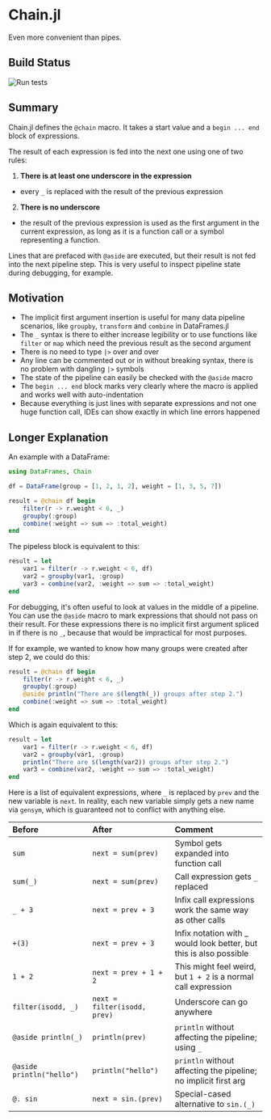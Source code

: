 # Chain.jl

Even more convenient than pipes.

## Build Status

![Run tests](https://github.com/jkrumbiegel/Chain.jl/workflows/Run%20tests/badge.svg)

## Summary

Chain.jl defines the `@chain` macro. It takes a start value and a `begin ... end` block of expressions.

The result of each expression is fed into the next one using one of two rules:

1. **There is at least one underscore in the expression**
  - every `_` is replaced with the result of the previous expression
2. **There is no underscore**
  - the result of the previous expression is used as the first argument in the current expression, as long as it is a function call or a symbol representing a function.

Lines that are prefaced with `@aside` are executed, but their result is not fed into the next pipeline step.
This is very useful to inspect pipeline state during debugging, for example.

## Motivation

- The implicit first argument insertion is useful for many data pipeline scenarios, like `groupby`, `transform` and `combine` in DataFrames.jl
- The `_` syntax is there to either increase legibility or to use functions like `filter` or `map` which need the previous result as the second argument
- There is no need to type `|>` over and over
- Any line can be commented out or in without breaking syntax, there is no problem with dangling `|>` symbols
- The state of the pipeline can easily be checked with the `@aside` macro
- The `begin ... end` block marks very clearly where the macro is applied and works well with auto-indentation
- Because everything is just lines with separate expressions and not one huge function call, IDEs can show exactly in which line errors happened

## Longer Explanation

An example with a DataFrame:

```julia
using DataFrames, Chain

df = DataFrame(group = [1, 2, 1, 2], weight = [1, 3, 5, 7])

result = @chain df begin
    filter(r -> r.weight < 6, _)
    groupby(:group)
    combine(:weight => sum => :total_weight)
end
```

The pipeless block is equivalent to this:

```julia
result = let
    var1 = filter(r -> r.weight < 6, df)
    var2 = groupby(var1, :group)
    var3 = combine(var2, :weight => sum => :total_weight)
end
```

For debugging, it's often useful to look at values in the middle of a pipeline.
You can use the `@aside` macro to mark expressions that should not pass on their result.
For these expressions there is no implicit first argument spliced in if there is no `_`, because that would be impractical for most purposes.

If for example, we wanted to know how many groups were created after step 2, we could do this:

```julia
result = @chain df begin
    filter(r -> r.weight < 6, _)
    groupby(:group)
    @aside println("There are $(length(_)) groups after step 2.")
    combine(:weight => sum => :total_weight)
end
```

Which is again equivalent to this:

```julia
result = let
    var1 = filter(r -> r.weight < 6, df)
    var2 = groupby(var1, :group)
    println("There are $(length(var2)) groups after step 2.")
    var3 = combine(var2, :weight => sum => :total_weight)
end
```

Here is a list of equivalent expressions, where `_` is replaced by `prev` and the new variable is `next`.
In reality, each new variable simply gets a new name via `gensym`, which is guaranteed not to conflict with anything else.

| **Before** | **After** | **Comment** |
| :-- | :-- | :-- |
| `sum` | `next = sum(prev)` | Symbol gets expanded into function call |
| `sum(_)` | `next = sum(prev)` | Call expression gets `_` replaced |
| `_ + 3` | `next = prev + 3` | Infix call expressions work the same way as other calls |
| `+(3)` | `next = prev + 3` | Infix notation with _ would look better, but this is also possible |
| `1 + 2` | `next = prev + 1 + 2` | This might feel weird, but `1 + 2` is a normal call expression |
| `filter(isodd, _)` | `next = filter(isodd, prev)` | Underscore can go anywhere |
| `@aside println(_)` | `println(prev)` | `println` without affecting the pipeline; using `_` |
| `@aside println("hello")` | `println("hello")` | `println` without affecting the pipeline; no implicit first arg |
| `@. sin` | `next = sin.(prev)` | Special-cased alternative to `sin.(_)` |
